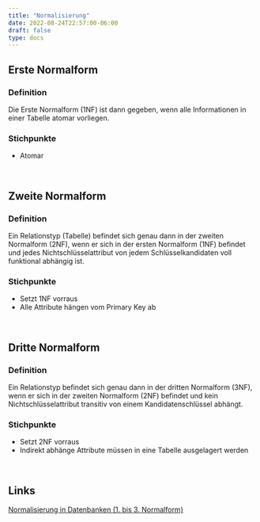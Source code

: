 ```yaml
---
title: "Normalisierung"
date: 2022-08-24T22:57:00-06:00
draft: false
type: docs
---
```



## Erste Normalform

### Definition

Die Erste Normalform (1NF) ist dann gegeben, wenn alle Informationen in einer Tabelle atomar vorliegen.

### Stichpunkte

- Atomar

<br>

## Zweite Normalform

### Definition

Ein Relationstyp (Tabelle) befindet sich genau dann in der zweiten Normalform (2NF), wenn er sich in der ersten Normalform (1NF) befindet und jedes Nichtschlüsselattribut von jedem Schlüsselkandidaten voll funktional abhängig ist.

### Stichpunkte

- Setzt 1NF vorraus
- Alle Attribute hängen vom Primary Key ab

<br>

## Dritte Normalform

### Definition

Ein Relationstyp befindet sich genau dann in der dritten Normalform (3NF), wenn er sich in der zweiten Normalform (2NF) befindet und kein Nichtschlüsselattribut transitiv von einem Kandidatenschlüssel abhängt.

### Stichpunkte

- Setzt 2NF vorraus
- Indirekt abhänge Attribute müssen in eine Tabelle ausgelagert werden

<br>

## Links

[Normalisierung in Datenbanken (1. bis 3. Normalform)](https://www.youtube.com/watch?v=aCXKT4ycAbQ)

